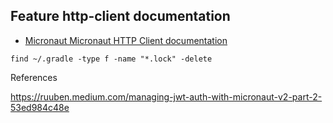 ## Feature http-client documentation

- [Micronaut Micronaut HTTP Client documentation](https://docs.micronaut.io/latest/guide/index.html#httpClient)

``find ~/.gradle -type f -name "*.lock" -delete``

References 

https://ruuben.medium.com/managing-jwt-auth-with-micronaut-v2-part-2-53ed984c48e